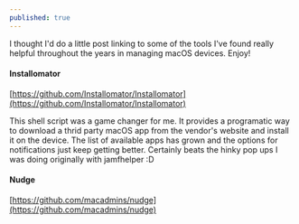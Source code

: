 ```yaml
---
published: true
---
```

I thought I'd do a little post linking to some of the tools I've found really helpful throughout the years in managing macOS devices. Enjoy!

#### Installomator
[https://github.com/Installomator/Installomator](https://github.com/Installomator/Installomator)

This shell script was a game changer for me. It provides a programatic way to download a thrid party macOS app from the vendor's website and install it on the device. The list of available apps has grown and the options for notifications just keep getting better. Certainly beats the hinky pop ups I was doing originally with jamfhelper :D

#### Nudge
[https://github.com/macadmins/nudge](https://github.com/macadmins/nudge)